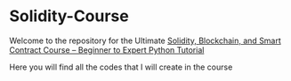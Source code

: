 # Solidity-Course
Welcome to the repository for the Ultimate [Solidity, Blockchain, and Smart Contract Course – Beginner to Expert Python Tutorial](https://www.youtube.com/watch?v=M576WGiDBdQ&t=7352s&ab_channel=freeCodeCamp.org)

Here you will find all the codes that I will create in the course
